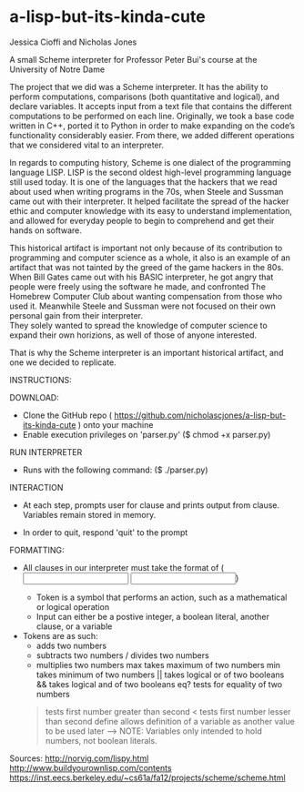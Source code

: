 # a-lisp-but-its-kinda-cute

Jessica Cioffi and Nicholas Jones

A small Scheme interpreter for Professor Peter Bui's course at the University of Notre Dame

The project that we did was a Scheme interpreter.  It has the ability to perform computations, comparisons (both quantitative and logical),
and declare variables.  It accepts input from a text file that contains the different computations to be performed on each line.  Originally, we took a base code written in C++, ported it to Python in order to make expanding on the code’s functionality considerably 
easier.  From there, we added different operations that we considered vital to an interpreter.

In regards to computing history, Scheme is one dialect of the programming language LISP.  LISP is the second oldest high-level programming
language still used today.  It is one of the languages that the hackers that we read about used when writing programs in the 70s, when 
Steele and Sussman came out with their interpreter.  It helped facilitate the spread of the hacker ethic and computer knowledge with its 
easy to understand implementation, and allowed for everyday people to begin to comprehend and get their hands on software.  

This historical artifact is important not only because of its contribution to programming and computer science as a whole, it also is an 
example of an artifact that was not tainted by the greed of the game hackers in the 80s.  When Bill Gates came out with his BASIC 
interpreter, he got angry that people were freely using the software he made, and confronted The Homebrew Computer Club about wanting 
compensation from those who used it.  Meanwhile Steele and Sussman were not focused on their own personal gain from their interpreter.  
They solely wanted to spread the knowledge of computer science to expand their own horizions, as well of those of anyone interested.  

That is why the Scheme interpreter is an important historical artifact, and one we decided to replicate. 

INSTRUCTIONS:

DOWNLOAD:
- Clone the GitHub repo ( https://github.com/nicholascjones/a-lisp-but-its-kinda-cute ) onto your machine
- Enable execution privileges on 'parser.py' ($ chmod +x parser.py)

RUN INTERPRETER
- Runs with the following command: ($ ./parser.py)

INTERACTION
- At each step, prompts user for clause and prints output from clause.  Variables remain stored in memory.

- In order to quit, respond 'quit' to the prompt

FORMATTING:

- All clauses in our interpreter must take the format of (<token> <input> <input>)
	* Token is a symbol that performs an action, such as a mathematical or logical operation
	* Input can either be a postive integer, a boolean literal, another clause, or a variable
- Tokens are as such:
	+ adds two numbers
	- subtracts two numbers
	/ divides two numbers
	* multiplies two numbers
	max takes maximum of two numbers
	min takes minimum of two numbers
	|| takes logical or of two booleans
	&& takes logical and of two booleans
	eq? tests for equality of two numbers
	> tests first number greater than second
	< tests first number lesser than second
	define allows definition of a variable as another value to be used later
		--> NOTE: Variables only intended to hold numbers, not boolean literals.

Sources:
http://norvig.com/lispy.html
http://www.buildyourownlisp.com/contents
https://inst.eecs.berkeley.edu/~cs61a/fa12/projects/scheme/scheme.html



